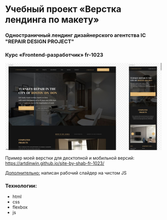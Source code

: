 # Учебный проект «Верстка лендинга по макету»

### Одностраничный лендинг дизайнерского агентства IC "REPAIR DESIGN PROJECT"

### Курс «Frontend-разработчик» fr-1023

![Preview](https://github.com/ArtDinWin/site-by-shab-fr-1023/blob/main/images/preview.jpg)

Пример моей верстки для десктопной и мобильной версий: https://artdinwin.github.io/site-by-shab-fr-1023/

<u>Дополнительно:</u> написан рабочий слайдер на чистом JS

### Технологии:

- html
- css
- flexbox
- js
